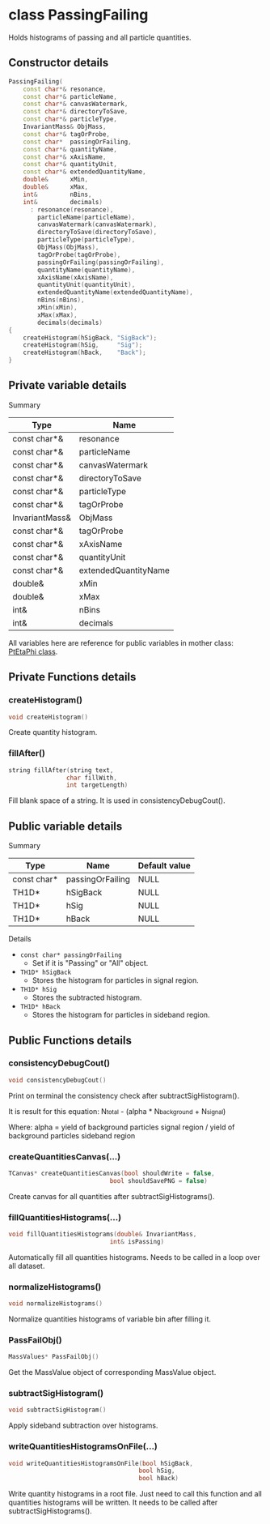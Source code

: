 # class PassingFailing

Holds histograms of passing and all particle quantities.

## Constructor details

```cpp
PassingFailing(
    const char*& resonance,
    const char*& particleName,
    const char*& canvasWatermark,
    const char*& directoryToSave,
    const char*& particleType,
    InvariantMass& ObjMass,
    const char*& tagOrProbe,
    const char*  passingOrFailing,
    const char*& quantityName,
    const char*& xAxisName,
    const char*& quantityUnit,
    const char*& extendedQuantityName,
    double&      xMin,
    double&      xMax,
    int&         nBins,
    int&         decimals)
      : resonance(resonance),
        particleName(particleName),
        canvasWatermark(canvasWatermark),
        directoryToSave(directoryToSave),
        particleType(particleType),
        ObjMass(ObjMass),
        tagOrProbe(tagOrProbe),
        passingOrFailing(passingOrFailing),
        quantityName(quantityName),
        xAxisName(xAxisName),
        quantityUnit(quantityUnit),
        extendedQuantityName(extendedQuantityName),
        nBins(nBins),
        xMin(xMin),
        xMax(xMax),
        decimals(decimals)
{
    createHistogram(hSigBack, "SigBack");
    createHistogram(hSig,     "Sig");
    createHistogram(hBack,    "Back");
}
```

## Private variable details

Summary

| Type           | Name                 |
|----------------|----------------------|
| const char*&   | resonance            |
| const char*&   | particleName         |
| const char*&   | canvasWatermark      |
| const char*&   | directoryToSave      |
| const char*&   | particleType         |
| const char*&   | tagOrProbe           |
| InvariantMass& | ObjMass              |
| const char*&   | tagOrProbe           |
| const char*&   | xAxisName            |
| const char*&   | quantityUnit         |
| const char*&   | extendedQuantityName |
| double&        | xMin                 |
| double&        | xMax                 |
| int&           | nBins                |
| int&           | decimals             |

All variables here are reference for public variables in mother class: [PtEtaPhi class](PtEtaPhi.md).

## Private Functions details

### createHistogram()

```cpp
void createHistogram()
```

Create quantity histogram.

### fillAfter()

```cpp
string fillAfter(string text,
                char fillWith,
                int targetLength)
```

Fill blank space of a string. It is used in consistencyDebugCout().

## Public variable details

Summary

| Type         | Name                 | Default value |
|--------------|----------------------|---------------|
| const char*  | passingOrFailing     | NULL          |
| TH1D*        | hSigBack             | NULL          |
| TH1D*        | hSig                 | NULL          |
| TH1D*        | hBack                | NULL          |

Details

* `const char* passingOrFailing`
    * Set if it is "Passing" or "All" object.
* `TH1D* hSigBack`
    * Stores the histogram for particles in signal region.
* `TH1D* hSig`
    * Stores the subtracted histogram.
* `TH1D* hBack`
    * Stores the histogram for particles in sideband region.

## Public Functions details

### consistencyDebugCout()

```cpp
void consistencyDebugCout()
```

Print on terminal the consistency check after subtractSigHistogram().

It is result for this equation: N<small>total</small> - (alpha * N<small>background</small> + N<small>signal</small>)

Where: alpha = yield of background particles signal region / yield of background particles sideband region

### createQuantitiesCanvas(...)

```cpp
TCanvas* createQuantitiesCanvas(bool shouldWrite = false,
                            bool shouldSavePNG = false)
```

Create canvas for all quantities after subtractSigHistograms().

### fillQuantitiesHistograms(...)

```cpp
void fillQuantitiesHistograms(double& InvariantMass,
                            int& isPassing)
```

Automatically fill all quantities histograms. Needs to be called in a loop over all dataset.

### normalizeHistograms()

```cpp
void normalizeHistograms()
```

Normalize quantities histograms of variable bin after filling it.

### PassFailObj()

```cpp
MassValues* PassFailObj()
```

Get the MassValue object of corresponding MassValue object.

### subtractSigHistogram()

```cpp
void subtractSigHistogram()
```

Apply sideband subtraction over histograms.

### writeQuantitiesHistogramsOnFile(...)

```cpp
void writeQuantitiesHistogramsOnFile(bool hSigBack,
                                    bool hSig,
                                    bool hBack)
```

Write quantity histograms in a root file. Just need to call this function and all quantities histograms will be written. It needs to be called after subtractSigHistograms().
